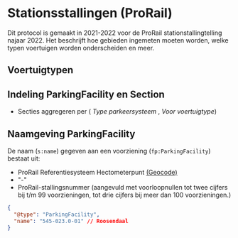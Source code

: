 # Stationsstallingen (ProRail)

Dit protocol is gemaakt in 2021-2022 voor de ProRail stationstallingtelling najaar 2022.
Het beschrijft hoe gebieden ingemeten moeten worden, welke typen voertuigen worden onderscheiden en meer.

## Voertuigtypen

## Indeling ParkingFacility en Section

- Secties aggregeren per ( _Type parkeersysteem_ , _Voor voertuigtype_)

## Naamgeving ParkingFacility

De naam (`s:name`) gegeven aan een voorziening (`fp:ParkingFacility`) bestaat uit:

- ProRail Referentiesysteem Hectometerpunt [(Geocode)][geocode]
- "-"
- ProRail-stallingsnummer (aangevuld met voorloopnullen tot twee cijfers bij t/m 99 voorzieningen, tot drie cijfers bij meer dan 100 voorzieningen.)

[geocode]: https://data.overheid.nl/dataset/prorail-referentiesysteem

<aside class='example'>

```json
{
  "@type": "ParkingFacility",
  "name": "545-023.0-01" // Roosendaal
}
```

</aside>

